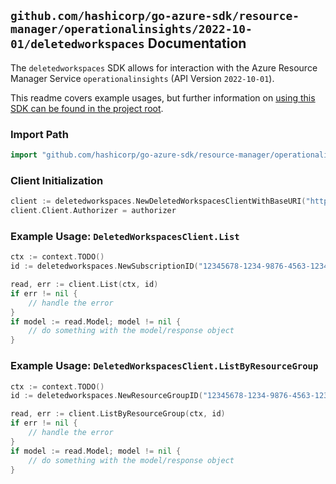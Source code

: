 
## `github.com/hashicorp/go-azure-sdk/resource-manager/operationalinsights/2022-10-01/deletedworkspaces` Documentation

The `deletedworkspaces` SDK allows for interaction with the Azure Resource Manager Service `operationalinsights` (API Version `2022-10-01`).

This readme covers example usages, but further information on [using this SDK can be found in the project root](https://github.com/hashicorp/go-azure-sdk/tree/main/docs).

### Import Path

```go
import "github.com/hashicorp/go-azure-sdk/resource-manager/operationalinsights/2022-10-01/deletedworkspaces"
```


### Client Initialization

```go
client := deletedworkspaces.NewDeletedWorkspacesClientWithBaseURI("https://management.azure.com")
client.Client.Authorizer = authorizer
```


### Example Usage: `DeletedWorkspacesClient.List`

```go
ctx := context.TODO()
id := deletedworkspaces.NewSubscriptionID("12345678-1234-9876-4563-123456789012")

read, err := client.List(ctx, id)
if err != nil {
	// handle the error
}
if model := read.Model; model != nil {
	// do something with the model/response object
}
```


### Example Usage: `DeletedWorkspacesClient.ListByResourceGroup`

```go
ctx := context.TODO()
id := deletedworkspaces.NewResourceGroupID("12345678-1234-9876-4563-123456789012", "example-resource-group")

read, err := client.ListByResourceGroup(ctx, id)
if err != nil {
	// handle the error
}
if model := read.Model; model != nil {
	// do something with the model/response object
}
```
